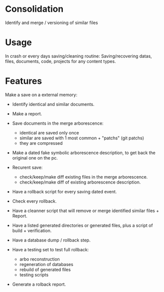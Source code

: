 # Consolidation
Identify and merge / versioning of similar files

Usage
=====
In crash or every days saving/cleaning routine:
   Saving/recovering datas, files, documents, code, projects for any content types.
   
Features
========
Make a save on a external memory:

   * Identify identical and similar documents. 
   * Make a report.
   * Save documents in the merge arborescence:
      * identical are saved only once
      * similar are saved with 1 most common + "patchs" (git patchs)
      * they are compressed
   * Make a dated fake symbolic arborescence description, to get back the original one on the pc.
   
   * Recurent save: 
      * check/keep/make diff existing files in the merge arborescence. 
      * check/keep/make diff of existing arborescence description. 
   
   * Have a rollback script for every saving dated event.
   * Check every rollback.
   * Have a cleanner script that will remove or merge identified similar files + Report.
   * Have a listed generated directories or generated files, plus a script of build + verification.
   * Have a database dump / rollback step.
   * Have a testing set to test full rollback:
        * arbo reconstruction
        * regeneration of databases
        * rebuild of generated files
        * testing scripts
   * Generate a rolback report.
